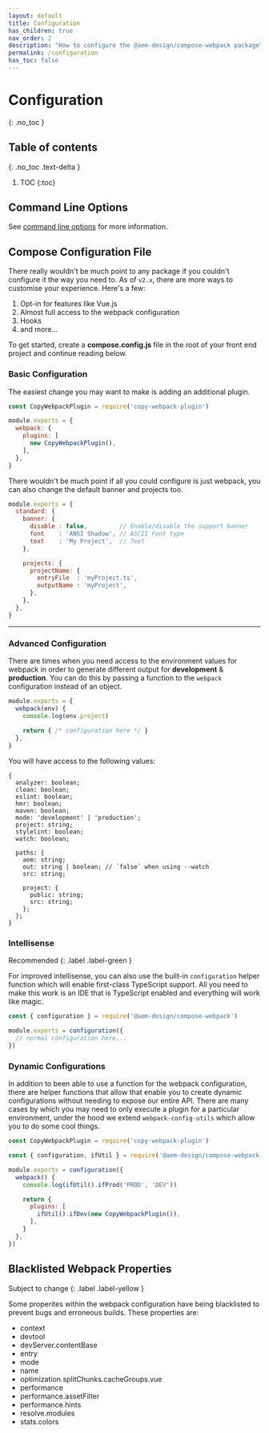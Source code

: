 ```yaml
---
layout: default
title: Configuration
has_children: true
nav_order: 2
description: "How to configure the @aem-design/compose-webpack package"
permalink: /configuration
has_toc: false
---
```


# Configuration
{: .no_toc }

## Table of contents
{: .no_toc .text-delta }

1. TOC
{:toc}

## Command Line Options
See [command line options](/configuration/cli) for more information.

## Compose Configuration File
There really wouldn't be much point to any package if you couldn't configure it the way you need to. As of `v2.x`, there are more ways to customise your experience. Here's a few:

1. Opt-in for features like Vue.js
2. Almost full access to the webpack configuration
3. Hooks
4. and more...

To get started, create a **compose.config.js** file in the root of your front end project and continue reading below.

### Basic Configuration
The easiest change you may want to make is adding an additional plugin.

```js
const CopyWebpackPlugin = require('copy-webpack-plugin')

module.exports = {
  webpack: {
    plugins: [
      new CopyWebpackPlugin(),
    ],
  },
}
```

There wouldn't be much point if all you could configure is just webpack, you can also change the default banner and projects too.

```js
module.exports = {
  standard: {
    banner: {
      disable : false,         // Enable/disable the support banner
      font    : 'ANSI Shadow', // ASCII Font type
      text    : 'My Project',  // Text
    },

    projects: {
      projectName: {
        entryFile  : 'myProject.ts',
        outputName : 'myProject',
      },
    },
  },
}
```

---

### Advanced Configuration
There are times when you need access to the environment values for webpack in order to generate different output for **development** & **production**. You can do this by passing a function to the `webpack` configuration instead of an object.

```js
module.exports = {
  webpack(env) {
    console.log(env.project)
    
    return { /* configuration here */ }
  },
}
```

You will have access to the following values:

```
{
  analyzer: boolean;
  clean: boolean;
  eslint: boolean;
  hmr: boolean;
  maven: boolean;
  mode: 'development' | 'production';
  project: string;
  stylelint: boolean;
  watch: boolean;

  paths: {
    aem: string;
    out: string | boolean; // `false` when using --watch
    src: string;

    project: {
      public: string;
      src: string;
    };
  };
}
```

### Intellisense
Recommended
{: .label .label-green }

For improved intellisense, you can also use the built-in `configuration` helper function which will enable first-class TypeScript support. All you need to make this work is an IDE that is TypeScript enabled and everything will work like magic.

```js
const { configuration } = require('@aem-design/compose-webpack')

module.exports = configuration({
  // normal configuration here...
})
```

### Dynamic Configurations
In addition to been able to use a function for the webpack configuration, there are helper functions that allow that enable you to create dynamic configurations without needing to expose our entire API. There are many cases by which you may need to only execute a plugin for a particular environment, under the hood we extend `webpack-config-utils` which allow you to do some cool things.

```js
const CopyWebpackPlugin = require('copy-webpack-plugin')

const { configuration, ifUtil } = require('@aem-design/compose-webpack')

module.exports = configuration({
  webpack() {
    console.log(ifUtil().ifProd('PROD', 'DEV'))

    return {
      plugins: [
        ifUtil().ifDev(new CopyWebpackPlugin()),
      ],
    }
  },
})
```

## Blacklisted Webpack Properties
Subject to change
{: .label .label-yellow }

Some properites within the webpack configuration have being blacklisted to prevent bugs and erroneous builds. These properties are:

- context
- devtool
- devServer.contentBase
- entry
- mode
- name
- optimization.splitChunks.cacheGroups.vue
- performance
- performance.assetFilter
- performance.hints
- resolve.modules
- stats.colors
